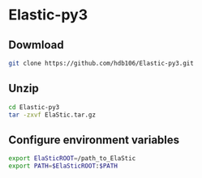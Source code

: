 # Elastic-py3

## Dowmload
```bash
git clone https://github.com/hdb106/Elastic-py3.git
```

## Unzip
```bash
cd Elastic-py3
tar -zxvf ElaStic.tar.gz
```

## Configure environment variables
```bash
export ElaSticROOT=/path_to_ElaStic
export PATH=$ElaSticROOT:$PATH
```
